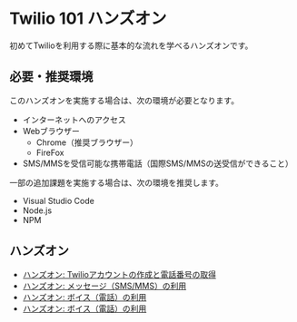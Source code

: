 # Twilio 101 ハンズオン
初めてTwilioを利用する際に基本的な流れを学べるハンズオンです。

## 必要・推奨環境
このハンズオンを実施する場合は、次の環境が必要となります。
- インターネットへのアクセス
- Webブラウザー
    - Chrome（推奨ブラウザー）
    - FireFox
- SMS/MMSを受信可能な携帯電話（国際SMS/MMSの送受信ができること）

一部の追加課題を実施する場合は、次の環境を推奨します。
- Visual Studio Code
- Node.js
- NPM

## ハンズオン

- [ハンズオン: Twilioアカウントの作成と電話番号の取得](./docs/01-Twilio-Phone-Number/01-00-Overview.md)
- [ハンズオン: メッセージ（SMS/MMS）の利用](./docs/02-Twilio-SMS/02-00-Overview.md)
- [ハンズオン: ボイス（電話）の利用](./docs/03-Twilio-Voice/03-00-Overview.md)
- [ハンズオン: ボイス（電話）の利用](./docs/03-Twilio-Voice/03-00-Overview.md)


